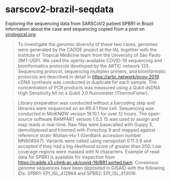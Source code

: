 # sarscov2-brazil-seqdata
Exploring the sequencing data from SARSCoV2 patient SPBR1 in Brazil
Information about the case and sequencing copied from a post on [virological.org](http://virological.org/t/first-cases-of-coronavirus-disease-covid-19-in-brazil-south-america-2-genomes-3rd-march-2020/409): 

>To investigate the genomic diversity of these two cases, genomes were generated by the CADDE project at the IAL together with the Institute of Tropical Medicine team from the University of São Paulo (IMT-USP). We used the openly-available COVID-19 sequencing and bioinformatics protocols developed by the ARTIC network 133. Sequencing protocol, sequencing multiplex primers, and bioinformatic protocols are described in detail in https://artic.network/ncov-2019. cDNA synthesis was conducted in duplicate for each sample. The concentration of PCR products was measured using a Qubit dsDNA High Sensitivity kit on a Qubit 3.0 fluorometer (ThermoFisher).

>Library preparation was conducted without a barcoding step and libraries were sequenced on an R9.4.1 flow cell. Sequencing was conducted in MinKNOW version 19.10.1 for over 12 hours. The open-source software RAMPART version 1.0.5 15 was used to assign and map reads in real-time. Raw files were basecalled with Guppy 5, demultiplexed and trimmed with Porechop 9 and mapped against reference strain Wuhan-Hu-1 (GenBank accession number MN908947). Variants were called using nanopolish 0.11.3 6 and accepted if they had a log-likelihood score of greater than 200. Low coverage regions were masked with N characters. Example of read data for SPBR1 is available for inspection from https://cadde.s3.climb.ac.uk/covid-19/BR1.sorted.bam. Consensus genome sequences have been deposited in GISAID with the following IDs: SPBR1: EPI_ISL_412964 and SPBR2: EPI_ISL_413016.
